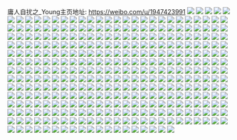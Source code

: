 庸人自扰之_Young主页地址: https://weibo.com/u/1947423991 
![](https://wx4.sinaimg.cn/mw2000/741354f7gy1h8qlg3y6ufj22c0340x6p.jpg) 
![](https://wx4.sinaimg.cn/mw2000/741354f7gy1h8ou4rars9j21o0280b29.jpg) 
![](https://wx4.sinaimg.cn/mw2000/741354f7gy1h8ou4p8y4sj21hc0u0qjy.jpg) 
![](https://wx4.sinaimg.cn/mw2000/741354f7gy1h8ou4jdupvj22591lxnpd.jpg) 
![](https://wx4.sinaimg.cn/mw2000/741354f7gy1h8ou4o40mhj22c03404qq.jpg) 
![](https://wx4.sinaimg.cn/mw2000/741354f7gy1h8hxys6p6sj20th0rhtef.jpg) 
![](https://wx4.sinaimg.cn/mw2000/741354f7gy1h8fc527tycj20rx12iafl.jpg) 
![](https://wx4.sinaimg.cn/mw2000/741354f7gy1h8alre0ujzj21400u0gr1.jpg) 
![](https://wx4.sinaimg.cn/mw2000/741354f7gy1h82ag1whaqj21hc0u0k4s.jpg) 
![](https://wx4.sinaimg.cn/mw2000/741354f7gy1h82ag2atynj20u014043e.jpg) 
![](https://wx4.sinaimg.cn/mw2000/741354f7gy1h82ag19ujnj20u00zw42y.jpg) 
![](https://wx4.sinaimg.cn/mw2000/741354f7gy1h82ag35s84j20u01hc7gm.jpg) 
![](https://wx4.sinaimg.cn/mw2000/741354f7gy1h7zapwazlfj20db0dbq3n.jpg) 
![](https://wx4.sinaimg.cn/mw2000/741354f7gy1h7vr7cqzr2j21hc0u046z.jpg) 
![](https://wx4.sinaimg.cn/mw2000/741354f7gy1h7lfiq1yedj20u01hc11y.jpg) 
![](https://wx4.sinaimg.cn/mw2000/741354f7gy1h7fp4h7oukj20ok0nttby.jpg) 
![](https://wx4.sinaimg.cn/mw2000/741354f7gy1h6wmy0u4noj21400u00zd.jpg) 
![](https://wx4.sinaimg.cn/mw2000/741354f7gy1h6wmy1hcndj21400u0tdo.jpg) 
![](https://wx4.sinaimg.cn/mw2000/741354f7gy1h6wmy6qmegj211h0su43s.jpg) 
![](https://wx4.sinaimg.cn/mw2000/741354f7gy1h6wmz37alnj20jv0raabo.jpg) 
![](https://wx4.sinaimg.cn/mw2000/741354f7gy1h6senx8i2rj20u01syjx4.jpg) 
![](https://wx4.sinaimg.cn/mw2000/741354f7gy1h6seo1m0f8j20u01sy0yk.jpg) 
![](https://wx4.sinaimg.cn/mw2000/741354f7gy1h6seo6usu6j20u01sywk2.jpg) 
![](https://wx4.sinaimg.cn/mw2000/741354f7gy1h6seo7sjlgj20u00yk787.jpg) 
![](https://wx4.sinaimg.cn/mw2000/741354f7gy1h6sensky6nj20u00v977x.jpg) 
![](https://wx4.sinaimg.cn/mw2000/741354f7gy1h6seo91c6pj21400u07bh.jpg) 
![](https://wx4.sinaimg.cn/mw2000/741354f7gy1h6j88cnoiyj20u0160k93.jpg) 
![](https://wx4.sinaimg.cn/mw2000/741354f7gy1h6j88mh7abj20u014075p.jpg) 
![](https://wx4.sinaimg.cn/mw2000/741354f7gy1h6ay1kl7ydj21hc0u0gss.jpg) 
![](https://wx4.sinaimg.cn/mw2000/741354f7gy1h6ay3i8hb4j21200r2dmk.jpg) 
![](https://wx4.sinaimg.cn/mw2000/741354f7gy1h6ay5g4tlfj20zw0n2wgl.jpg) 
![](https://wx4.sinaimg.cn/mw2000/741354f7gy1h640397swoj21420u0jzn.jpg) 
![](https://wx4.sinaimg.cn/mw2000/741354f7gy1h6403bgbwmj21400u0n34.jpg) 
![](https://wx4.sinaimg.cn/mw2000/741354f7gy1h64037xyn8j20k00shq44.jpg) 
![](https://wx4.sinaimg.cn/mw2000/741354f7gy1h6403cayqfj21hc0u044s.jpg) 
![](https://wx4.sinaimg.cn/mw2000/741354f7gy1h6403akaz7j21hc0u0drl.jpg) 
![](https://wx4.sinaimg.cn/mw2000/741354f7gy1h6403y9xzkj21eb0sbgst.jpg) 
![](https://wx4.sinaimg.cn/mw2000/741354f7gy1h5utrjwj3wj20mh0mhgm7.jpg) 
![](https://wx4.sinaimg.cn/mw2000/741354f7gy1h5uttsgkswj20u00u0jtl.jpg) 
![](https://wx4.sinaimg.cn/mw2000/741354f7gy1h5utrmx907j21dq0rztc9.jpg) 
![](https://wx4.sinaimg.cn/mw2000/741354f7gy1h5utssso6nj20tz0tz0ta.jpg) 
![](https://wx4.sinaimg.cn/mw2000/741354f7gy1h5utsgx7oij20tz0tz46p.jpg) 
![](https://wx4.sinaimg.cn/mw2000/741354f7gy1h5utu9wkywj20tz0tzndf.jpg) 
![](https://wx4.sinaimg.cn/mw2000/741354f7gy1h5uts92bnpj20tz0tzgpk.jpg) 
![](https://wx4.sinaimg.cn/mw2000/741354f7gy1h5uttqo0cyj20tz0tz495.jpg) 
![](https://wx4.sinaimg.cn/mw2000/741354f7gy1h5uttu7k34j20tz0tz12b.jpg) 
![](https://wx4.sinaimg.cn/mw2000/741354f7gy1h5msf733y6j21400u0jwu.jpg) 
![](https://wx4.sinaimg.cn/mw2000/741354f7gy1h5msfrjxl2j20wi0oo771.jpg) 
![](https://wx4.sinaimg.cn/mw2000/741354f7gy1h55gkxqwt2j20kr0krgp1.jpg) 
![](https://wx4.sinaimg.cn/mw2000/741354f7gy1h55gl304fdj20u0140tfe.jpg) 
![](https://wx4.sinaimg.cn/mw2000/741354f7gy1h55gl3leqdj21400u0n1j.jpg) 
![](https://wx4.sinaimg.cn/mw2000/741354f7gy1h52m8kdddhj20u01hcjyz.jpg) 
![](https://wx4.sinaimg.cn/mw2000/741354f7gy1h4i8fv140jj23402c0hdu.jpg) 
![](https://wx4.sinaimg.cn/mw2000/741354f7gy1h4i8ftlxfkj22p01sob2a.jpg) 
![](https://wx4.sinaimg.cn/mw2000/741354f7gy1h4a1141seyj20u01g6adp.jpg) 
![](https://wx4.sinaimg.cn/mw2000/741354f7gy1h47fj2mwxvj20qo0nkaci.jpg) 
![](https://wx4.sinaimg.cn/mw2000/741354f7gy1h3tygtl2zrj22c03401l2.jpg) 
![](https://wx4.sinaimg.cn/mw2000/741354f7gy1h3tyj4cy0pj211x0sb19w.jpg) 
![](https://wx4.sinaimg.cn/mw2000/741354f7gy1h3tygw72bej20tm13iaij.jpg) 
![](https://wx4.sinaimg.cn/mw2000/741354f7gy1h3tygi2vnij217k0tzwr7.jpg) 
![](https://wx4.sinaimg.cn/mw2000/741354f7gy1h3odyx9795j20u0140wj9.jpg) 
![](https://wx4.sinaimg.cn/mw2000/741354f7gy1h3odyy535kj20tz13z7b5.jpg) 
![](https://wx4.sinaimg.cn/mw2000/741354f7gy1h3m2kpy3hcj20u01syte0.jpg) 
![](https://wx4.sinaimg.cn/mw2000/741354f7gy1h3m2kqid4lj20u0140tfp.jpg) 
![](https://wx4.sinaimg.cn/mw2000/741354f7gy1h3m2knjc5ej21400u0qa1.jpg) 
![](https://wx4.sinaimg.cn/mw2000/741354f7gy1h3dyxdwap4j20wi0rcmyw.jpg) 
![](https://wx4.sinaimg.cn/mw2000/741354f7gy1h3dyxi6q4pj20k00zkacd.jpg) 
![](https://wx4.sinaimg.cn/mw2000/741354f7gy1h3dyxdbaytj20s91e8dma.jpg) 
![](https://wx4.sinaimg.cn/mw2000/741354f7gy1h3dyyl7a2ej20u00u0dlr.jpg) 
![](https://wx4.sinaimg.cn/mw2000/741354f7gy1h3dyxrunkdj20u00u0gru.jpg) 
![](https://wx4.sinaimg.cn/mw2000/741354f7gy1h3dyy94o8cj20tz0tz442.jpg) 
![](https://wx4.sinaimg.cn/mw2000/741354f7gy1h35dl3roh1j20s11dt444.jpg) 
![](https://wx4.sinaimg.cn/mw2000/741354f7gy1h35dl4jgkgj21400u0wnn.jpg) 
![](https://wx4.sinaimg.cn/mw2000/741354f7gy1h35dl5pbv8j20u01syn22.jpg) 
![](https://wx4.sinaimg.cn/mw2000/741354f7ly1h28a3yro7bj20wi1newvg.jpg) 
![](https://wx4.sinaimg.cn/mw2000/741354f7ly1h28a3zdx78j215x0so7ct.jpg) 
![](https://wx4.sinaimg.cn/mw2000/741354f7gy1h279c2aog6j20u0140gso.jpg) 
![](https://wx4.sinaimg.cn/mw2000/741354f7gy1h279c3t5wej21400u0n3m.jpg) 
![](https://wx4.sinaimg.cn/mw2000/741354f7gy1h279c36mhpj21hc0u0als.jpg) 
![](https://wx4.sinaimg.cn/mw2000/741354f7gy1h279bphgilj20u00u0tgh.jpg) 
![](https://wx4.sinaimg.cn/mw2000/741354f7gy1h279c4g57qj20u0140n3t.jpg) 
![](https://wx4.sinaimg.cn/mw2000/741354f7gy1h279c1gei2j20u01sy112.jpg) 
![](https://wx4.sinaimg.cn/mw2000/741354f7ly1h1yio47jsrj20rs316qb0.jpg) 
![](https://wx4.sinaimg.cn/mw2000/741354f7gy1h0wrg6iya9j20rx1es47t.jpg) 
![](https://wx4.sinaimg.cn/mw2000/741354f7gy1h0um0wpsixj21hc0u0dlm.jpg) 
![](https://wx4.sinaimg.cn/mw2000/741354f7gy1h0um19u7wdj20mi0u0jux.jpg) 
![](https://wx4.sinaimg.cn/mw2000/741354f7gy1h0um2gwsd3j21hc0u0k02.jpg) 
![](https://wx4.sinaimg.cn/mw2000/741354f7gy1h0phci9bizj20rs0xz7cy.jpg) 
![](https://wx4.sinaimg.cn/mw2000/741354f7gy1h0leg1o0xrj20nd15jtdx.jpg) 
![](https://wx4.sinaimg.cn/mw2000/741354f7gy1h0legtphfgj20u01hcahk.jpg) 
![](https://wx4.sinaimg.cn/mw2000/741354f7ly1h0bvmwzry3j20u012qaei.jpg) 
![](https://wx4.sinaimg.cn/mw2000/741354f7gy1gzu2n9rmcdj21910u0akq.jpg) 
![](https://wx4.sinaimg.cn/mw2000/741354f7gy1gzu2nb5eoaj21910u015w.jpg) 
![](https://wx4.sinaimg.cn/mw2000/741354f7gy1gzs82y8yw0j20u00u040l.jpg) 
![](https://wx4.sinaimg.cn/mw2000/741354f7gy1gzhkc54bo0j20ln340kb6.jpg) 
![](https://wx4.sinaimg.cn/mw2000/741354f7gy1gy4t2i37olj20u01hc7cn.jpg) 
![](https://wx4.sinaimg.cn/mw2000/741354f7gy1gy4t37n05zj20k00zkjug.jpg) 
![](https://wx4.sinaimg.cn/mw2000/741354f7gy1gy1m2bnjc1j20jg0jgtbg.jpg) 
![](https://wx4.sinaimg.cn/mw2000/741354f7gy1gx5p9hgi8nj20mi0u0432.jpg) 
![](https://wx4.sinaimg.cn/mw2000/741354f7gy1gx3h2uwynzj20u00gudhx.jpg) 
![](https://wx4.sinaimg.cn/mw2000/741354f7gy1gx3h2vms9zj21400u0n3x.jpg) 
![](https://wx4.sinaimg.cn/mw2000/741354f7gy1gwwlcgkzyaj219p1dw472.jpg) 
![](https://wx4.sinaimg.cn/mw2000/741354f7ly1gwmvkuyfq5j20u01hck2y.jpg) 
![](https://wx4.sinaimg.cn/mw2000/741354f7gy1gwikuexrtzj20u01glaft.jpg) 
![](https://wx4.sinaimg.cn/mw2000/741354f7gy1gwheenohbtj21sy0u0wpn.jpg) 
![](https://wx4.sinaimg.cn/mw2000/741354f7gy1gwdyow8gucj20hk07mdgw.jpg) 
![](https://wx4.sinaimg.cn/mw2000/741354f7gy1gwdyp0t9mxj20k00zkgqg.jpg) 
![](https://wx4.sinaimg.cn/mw2000/741354f7gy1gw04hc4ee9j20v91vo11m.jpg) 
![](https://wx4.sinaimg.cn/mw2000/741354f7gy1gvrw1o0ahrj21400u07cp.jpg) 
![](https://wx4.sinaimg.cn/mw2000/741354f7gy1gvrw1omy2uj21400u010o.jpg) 
![](https://wx4.sinaimg.cn/mw2000/741354f7gy1gvrw2vbzcwj20u0140dn9.jpg) 
![](https://wx4.sinaimg.cn/mw2000/741354f7gy1gvrw2uzefbj20u0140guv.jpg) 
![](https://wx4.sinaimg.cn/mw2000/0027NbWngy1gvm6j8a3duj60u00jx0u202.jpg) 
![](https://wx4.sinaimg.cn/mw2000/0027NbWngy1gvg7fovfvyj61400u0tic02.jpg) 
![](https://wx4.sinaimg.cn/mw2000/0027NbWngy1gv78gzjc37j60u0140q9402.jpg) 
![](https://wx4.sinaimg.cn/mw2000/0027NbWngy1gv78gwkmzej60u0140gul02.jpg) 
![](https://wx4.sinaimg.cn/mw2000/0027NbWngy1gv78fgx4fhj61410u0tgh02.jpg) 
![](https://wx4.sinaimg.cn/mw2000/0027NbWngy1gv78gxxwuzj61400u0tdo02.jpg) 
![](https://wx4.sinaimg.cn/mw2000/0027NbWngy1gv08nyiprlj60u0140tey02.jpg) 
![](https://wx4.sinaimg.cn/mw2000/0027NbWngy1gv08pcw93gj60ut0u0wjr02.jpg) 
![](https://wx4.sinaimg.cn/mw2000/0027NbWngy1gv08ciwbqij60u014012i02.jpg) 
![](https://wx4.sinaimg.cn/mw2000/0027NbWngy1gv08pt3eagj60u014048902.jpg) 
![](https://wx4.sinaimg.cn/mw2000/0027NbWngy1gv08q29x6oj60u0140q6t02.jpg) 
![](https://wx4.sinaimg.cn/mw2000/0027NbWngy1gv08cg3we5j60oi0wp77a02.jpg) 
![](https://wx4.sinaimg.cn/mw2000/0027NbWngy1guvjniv40gj60uq0u0djt02.jpg) 
![](https://wx4.sinaimg.cn/mw2000/0027NbWngy1gus3aqgpkmj60pb191th002.jpg) 
![](https://wx4.sinaimg.cn/mw2000/0027NbWngy1guho4o83j9j60tt0rxn0x02.jpg) 
![](https://wx4.sinaimg.cn/mw2000/0027NbWngy1guedglxrrtj60u01syn2r02.jpg) 
![](https://wx4.sinaimg.cn/mw2000/0027NbWngy1gu8xraz1o7j60li133wfx02.jpg) 
![](https://wx4.sinaimg.cn/mw2000/741354f7gy1gu7bz64wdxj20u0190gsg.jpg) 
![](https://wx4.sinaimg.cn/mw2000/741354f7gy1gu4yhidqbfj20lf1zbn0o.jpg) 
![](https://wx4.sinaimg.cn/mw2000/741354f7gy1gtz10v4hiyj20u013zais.jpg) 
![](https://wx4.sinaimg.cn/mw2000/741354f7gy1gttg2e0zbqj21hc0u0apr.jpg) 
![](https://wx4.sinaimg.cn/mw2000/741354f7gy1gttg32ishqj21hc0u0dvv.jpg) 
![](https://wx4.sinaimg.cn/mw2000/741354f7gy1gtabckna3oj21400u0jz1.jpg) 
![](https://wx4.sinaimg.cn/mw2000/741354f7gy1gt8i8000i7j20l90bn3ym.jpg) 
![](https://wx4.sinaimg.cn/mw2000/741354f7gy1gt8i9bjartj20tz0tzq7g.jpg) 
![](https://wx4.sinaimg.cn/mw2000/741354f7gy1gt8i99wzdqj20tz0tztcx.jpg) 
![](https://wx4.sinaimg.cn/mw2000/741354f7gy1gsp34zyvxyj20la1jpdi1.jpg) 
![](https://wx4.sinaimg.cn/mw2000/741354f7gy1gsjtjhrjoij20kt1i6tc6.jpg) 
![](https://wx4.sinaimg.cn/mw2000/741354f7gy1gsjtl21nl2j20jl2gnwi9.jpg) 
![](https://wx4.sinaimg.cn/mw2000/741354f7gy1gsfoeatx0mj21400u0q97.jpg) 
![](https://wx4.sinaimg.cn/mw2000/741354f7gy1gsfoeboovij211m0u0q6q.jpg) 
![](https://wx4.sinaimg.cn/mw2000/0027NbWngy1gscz6xjzcxj60u0140k1i02.jpg) 
![](https://wx4.sinaimg.cn/mw2000/741354f7gy1gry4a7x3aqj21qv340x6q.jpg) 
![](https://wx4.sinaimg.cn/mw2000/741354f7gy1gry4a0i83pj21qv340u0x.jpg) 
![](https://wx4.sinaimg.cn/mw2000/741354f7gy1gry4a3x39qj22c03404qr.jpg) 
![](https://wx4.sinaimg.cn/mw2000/741354f7gy1gry4a4s15ij21400u043f.jpg) 
![](https://wx4.sinaimg.cn/mw2000/741354f7gy1grnh39olxej20ku0ran2o.jpg) 
![](https://wx4.sinaimg.cn/mw2000/741354f7gy1grdl3le5mgj21o01vix6p.jpg) 
![](https://wx4.sinaimg.cn/mw2000/741354f7gy1gqyb7nqjf9j21120kuhdu.jpg) 
![](https://wx4.sinaimg.cn/mw2000/741354f7gy1gqpabz369rj22c0340e50.jpg) 
![](https://wx4.sinaimg.cn/mw2000/741354f7gy1gqeb4n5bx0j20j61argtf.jpg) 
![](https://wx4.sinaimg.cn/mw2000/741354f7gy1gq8ixcuokjj20mi0u0e1z.jpg) 
![](https://wx4.sinaimg.cn/mw2000/741354f7gy1gq8ix8heaxj20u0140dls.jpg) 
![](https://wx4.sinaimg.cn/mw2000/741354f7gy1gpkepld0kbj20nj15tgz6.jpg) 
![](https://wx4.sinaimg.cn/mw2000/741354f7gy1gpet4w9f40j22c0340npd.jpg) 
![](https://wx4.sinaimg.cn/mw2000/741354f7gy1gpet4z3wz0j221m2ybe84.jpg) 
![](https://wx4.sinaimg.cn/mw2000/741354f7gy1gpae5o75k9j20tz1c8ki3.jpg) 
![](https://wx4.sinaimg.cn/mw2000/741354f7gy1glmjwaosiij20u01hc4ax.jpg) 
![](https://wx4.sinaimg.cn/mw2000/741354f7gy1glmjwa7wpij20i20w5tf7.jpg) 
![](https://wx4.sinaimg.cn/mw2000/741354f7gy1glj7xh7o2tj21400u0q79.jpg) 
![](https://wx4.sinaimg.cn/mw2000/741354f7gy1glj7wc79ifj21400u07ev.jpg) 
![](https://wx4.sinaimg.cn/mw2000/741354f7gy1glj7xgeseyj21400u0n48.jpg) 
![](https://wx4.sinaimg.cn/mw2000/741354f7gy1glj7xhu51uj20u0140dpk.jpg) 
![](https://wx4.sinaimg.cn/mw2000/741354f7gy1glhn0iwl9hj213u0tudra.jpg) 
![](https://wx4.sinaimg.cn/mw2000/741354f7gy1glhn1pxg0nj21400u0n4w.jpg) 
![](https://wx4.sinaimg.cn/mw2000/741354f7gy1gl197rppl8j20n40n440d.jpg) 
![](https://wx4.sinaimg.cn/mw2000/741354f7gy1gk9xum565cj22c03404qp.jpg) 
![](https://wx4.sinaimg.cn/mw2000/741354f7gy1gk9xukt8ilj20p00p0tbs.jpg) 
![](https://wx4.sinaimg.cn/mw2000/741354f7gy1gjw8x9nbm6j20u01e6gxn.jpg) 
![](https://wx4.sinaimg.cn/mw2000/741354f7gy1gjw8xarctpj21400u0guo.jpg) 
![](https://wx4.sinaimg.cn/mw2000/741354f7gy1gjkmlib3m7j21400u0all.jpg) 
![](https://wx4.sinaimg.cn/mw2000/741354f7gy1gjkmlit1mzj20u0140wkf.jpg) 
![](https://wx4.sinaimg.cn/mw2000/741354f7gy1gispdhktf3j21b90qlk1i.jpg) 
![](https://wx4.sinaimg.cn/mw2000/741354f7gy1gh2abmzoa4j22801o0e81.jpg) 
![](https://wx4.sinaimg.cn/mw2000/741354f7gy1gh2abkge1nj22801o0u0x.jpg) 
![](https://wx4.sinaimg.cn/mw2000/741354f7gy1gh2abl6coxj22801o01kx.jpg) 
![](https://wx4.sinaimg.cn/mw2000/741354f7gy1gh2abo4l9qj22801o0hdu.jpg) 
![](https://wx4.sinaimg.cn/mw2000/741354f7gy1gh2actx806j21o0280u0x.jpg) 
![](https://wx4.sinaimg.cn/mw2000/741354f7gy1gh2aez2ao1j20u0140e81.jpg) 
![](https://wx4.sinaimg.cn/mw2000/741354f7gy1ggx6ekp7hej218x0p947t.jpg) 
![](https://wx4.sinaimg.cn/mw2000/741354f7gy1gguf6szbkfj20u00u01kx.jpg) 
![](https://wx4.sinaimg.cn/mw2000/741354f7gy1ggn90us1yzj20u013y4qp.jpg) 
![](https://wx4.sinaimg.cn/mw2000/741354f7gy1gg8fyw24ksj20u0140b29.jpg) 
![](https://wx4.sinaimg.cn/mw2000/741354f7gy1gg2q2vl3kgj23402c0e33.jpg) 
![](https://wx4.sinaimg.cn/mw2000/741354f7gy1gfzzi44li7j20u0140q3h.jpg) 
![](https://wx4.sinaimg.cn/mw2000/741354f7gy1gfzzi5il5gj23402c0121.jpg) 
![](https://wx4.sinaimg.cn/mw2000/741354f7gy1gf4y109nyij20ku112tcy.jpg) 
![](https://wx4.sinaimg.cn/mw2000/741354f7gy1gf4y33xfvdj20ku1120x7.jpg) 
![](https://wx4.sinaimg.cn/mw2000/741354f7gy1gesezwjalbj20ku1120xy.jpg) 
![](https://wx4.sinaimg.cn/mw2000/741354f7gy1gesf1bswbcj20ku1120xc.jpg) 
![](https://wx4.sinaimg.cn/mw2000/741354f7gy1geqp371purj20ku0rsjvc.jpg) 
![](https://wx4.sinaimg.cn/mw2000/741354f7gy1geqp5j6q6jj20se0sejuq.jpg) 
![](https://wx4.sinaimg.cn/mw2000/741354f7gy1gemgddtcwgj20ls0lsdhw.jpg) 
![](https://wx4.sinaimg.cn/mw2000/741354f7gy1ge4o9ig2e1j22c0340u0x.jpg) 
![](https://wx4.sinaimg.cn/mw2000/741354f7gy1ge4o9q85nmj22c0340kjl.jpg) 
![](https://wx4.sinaimg.cn/mw2000/741354f7gy1gd5bnmjv0aj20k00zk7b4.jpg) 
![](https://wx4.sinaimg.cn/mw2000/741354f7gy1gd5bnpnyqgj20u013yapj.jpg) 
![](https://wx4.sinaimg.cn/mw2000/741354f7gy1gcw2z0pstqj20u00u0n2q.jpg) 
![](https://wx4.sinaimg.cn/mw2000/741354f7gy1gcpee6ojgyj20u01hcq6e.jpg) 
![](https://wx4.sinaimg.cn/mw2000/741354f7gy1gbv5c89f7rj20i00mljt2.jpg) 
![](https://wx4.sinaimg.cn/mw2000/741354f7gy1gbv5cz5azsj20u01hcgo4.jpg) 
![](https://wx4.sinaimg.cn/mw2000/741354f7gy1gbt3eozkb5j219z0putil.jpg) 
![](https://wx4.sinaimg.cn/mw2000/741354f7gy1gbt3epzrgjj20rs3d5165.jpg) 
![](https://wx4.sinaimg.cn/mw2000/741354f7gy1gb6mpcb4fkj21400u0wnb.jpg) 
![](https://wx4.sinaimg.cn/mw2000/741354f7ly1gb00g6vqkxj20u01qi7wk.jpg) 
![](https://wx4.sinaimg.cn/mw2000/741354f7gy1gaf4h9jzsej217m0r8gx5.jpg) 
![](https://wx4.sinaimg.cn/mw2000/741354f7gy1gaf4gt6d3zj20u0140k8m.jpg) 
![](https://wx4.sinaimg.cn/mw2000/741354f7gy1gaf4guetl0j20u01414i1.jpg) 
![](https://wx4.sinaimg.cn/mw2000/741354f7gy1gaf4gvm18bj20u0140kap.jpg) 
![](https://wx4.sinaimg.cn/mw2000/741354f7gy1gadulb5xfmj21400u0qd5.jpg) 
![](https://wx4.sinaimg.cn/mw2000/741354f7gy1gadukn9uclj21400u0177.jpg) 
![](https://wx4.sinaimg.cn/mw2000/741354f7gy1gadukr9mvzj20u01407ly.jpg) 
![](https://wx4.sinaimg.cn/mw2000/741354f7gy1gadukxexooj20u0140x3f.jpg) 
![](https://wx4.sinaimg.cn/mw2000/741354f7gy1gadule6ar0j20u0112dp5.jpg) 
![](https://wx4.sinaimg.cn/mw2000/741354f7gy1gadul318t4j20u0140av9.jpg) 
![](https://wx4.sinaimg.cn/mw2000/741354f7gy1gadul8jmqnj21410u01ec.jpg) 
![](https://wx4.sinaimg.cn/mw2000/741354f7gy1gadulhb1wuj20u01407pz.jpg) 
![](https://wx4.sinaimg.cn/mw2000/741354f7gy1gadulk7amij20u01407qc.jpg) 
![](https://wx4.sinaimg.cn/mw2000/741354f7ly1g9pg1dsmabj20u013ygsx.jpg) 
![](https://wx4.sinaimg.cn/mw2000/741354f7ly1g9o3vqkdicj21120kuaew.jpg) 
![](https://wx4.sinaimg.cn/mw2000/741354f7ly1g9o3vrf7l9j21120ku0xi.jpg) 
![](https://wx4.sinaimg.cn/mw2000/741354f7ly1g9najzo9v4j20u0140qbq.jpg) 
![](https://wx4.sinaimg.cn/mw2000/741354f7ly1g9nai6qo00j20u0140475.jpg) 
![](https://wx4.sinaimg.cn/mw2000/741354f7ly1g9m10iih84j20u00u07ek.jpg) 
![](https://wx4.sinaimg.cn/mw2000/741354f7ly1g9e8n0lohij20u013yn5r.jpg) 
![](https://wx4.sinaimg.cn/mw2000/741354f7ly1g94vt8nevnj20u01407h4.jpg) 
![](https://wx4.sinaimg.cn/mw2000/741354f7gy1g8jz583h50j21400u0wp3.jpg) 
![](https://wx4.sinaimg.cn/mw2000/741354f7gy1g8jz5jean5j21120kux6r.jpg) 
![](https://wx4.sinaimg.cn/mw2000/741354f7gy1g8jz7oiinuj21400u0gtz.jpg) 
![](https://wx4.sinaimg.cn/mw2000/741354f7gy1g8jz55xnj3j20u00k0n1d.jpg) 
![](https://wx4.sinaimg.cn/mw2000/741354f7gy1g8jz9vgcc1j21400u0gxu.jpg) 
![](https://wx4.sinaimg.cn/mw2000/741354f7gy1g8jz5lk21cj21400u07dm.jpg) 
![](https://wx4.sinaimg.cn/mw2000/741354f7gy1g8ipjwpk96j20u0140k37.jpg) 
![](https://wx4.sinaimg.cn/mw2000/741354f7gy1g8ad68f48sj20u00u0u0i.jpg) 
![](https://wx4.sinaimg.cn/mw2000/741354f7gy1g87fqvxsryj20ku0kudhu.jpg) 
![](https://wx4.sinaimg.cn/mw2000/741354f7gy1g87fqvjuamj20ku0kudih.jpg) 
![](https://wx4.sinaimg.cn/mw2000/741354f7gy1g8409t0wnyj22c0340e82.jpg) 
![](https://wx4.sinaimg.cn/mw2000/741354f7gy1g8409vn6h4j22c0340e84.jpg) 
![](https://wx4.sinaimg.cn/mw2000/741354f7gy1g8409yw8tpj22c03407wk.jpg) 
![](https://wx4.sinaimg.cn/mw2000/741354f7gy1g8409rjyf2j23402c0e84.jpg) 
![](https://wx4.sinaimg.cn/mw2000/741354f7gy1g7zvptcphxj22dy1sinpd.jpg) 
![](https://wx4.sinaimg.cn/mw2000/741354f7gy1g7zvps6p7sj20g10c1die.jpg) 
![](https://wx4.sinaimg.cn/mw2000/741354f7gy1g7zvpv2mcrj21wl1fg4qq.jpg) 
![](https://wx4.sinaimg.cn/mw2000/741354f7gy1g7zvpwao2yj23342bckjm.jpg) 
![](https://wx4.sinaimg.cn/mw2000/741354f7gy1g7wipifbawj21400u0tle.jpg) 
![](https://wx4.sinaimg.cn/mw2000/741354f7gy1g7wintlvsaj20u014047o.jpg) 
![](https://wx4.sinaimg.cn/mw2000/741354f7gy1g7wiv39lj5j20u014049d.jpg) 
![](https://wx4.sinaimg.cn/mw2000/741354f7gy1g7wins9w21j20u0140n4t.jpg) 
![](https://wx4.sinaimg.cn/mw2000/741354f7gy1g7vmez10ovj21o0280u0x.jpg) 
![](https://wx4.sinaimg.cn/mw2000/741354f7gy1g7vmew10wqj22po217u0x.jpg) 
![](https://wx4.sinaimg.cn/mw2000/741354f7gy1g7krn09ymcj20k00zkdjf.jpg) 
![](https://wx4.sinaimg.cn/mw2000/741354f7ly1g74reh7qa9j20ty0wsdl1.jpg) 
![](https://wx4.sinaimg.cn/mw2000/741354f7ly1g742f239cbj20m10upgr2.jpg) 
![](https://wx4.sinaimg.cn/mw2000/741354f7gy1g6yapm5zy4j20u00u0q9l.jpg) 
![](https://wx4.sinaimg.cn/mw2000/741354f7gy1g6yaps6dohj20u00u0n5r.jpg) 
![](https://wx4.sinaimg.cn/mw2000/741354f7gy1g6r8i1h7jbj21400u0wnf.jpg) 
![](https://wx4.sinaimg.cn/mw2000/741354f7gy1g6q4hiqmhhj20u0140jyi.jpg) 
![](https://wx4.sinaimg.cn/mw2000/741354f7gy1g6q4hkxjfxj20u014045x.jpg) 
![](https://wx4.sinaimg.cn/mw2000/741354f7gy1g6q4hjooypj20u0140jzk.jpg) 
![](https://wx4.sinaimg.cn/mw2000/741354f7gy1g6q4hgr8iwj20u0140tgv.jpg) 
![](https://wx4.sinaimg.cn/mw2000/741354f7gy1g6p2nzaz0kj20u0140aio.jpg) 
![](https://wx4.sinaimg.cn/mw2000/741354f7gy1g6kbbpdvjuj20ku0piq6h.jpg) 
![](https://wx4.sinaimg.cn/mw2000/741354f7gy1g5tryniwrfj20u0140q9x.jpg) 
![](https://wx4.sinaimg.cn/mw2000/741354f7gy1g5trkee2efj20u014010r.jpg) 
![](https://wx4.sinaimg.cn/mw2000/741354f7gy1g5tryr29d7j20u0140q9y.jpg) 
![](https://wx4.sinaimg.cn/mw2000/741354f7gy1g5trysvrdyj20u0140gs9.jpg) 
![](https://wx4.sinaimg.cn/mw2000/741354f7gy1g5tl5nc0iuj21400u0wu4.jpg) 
![](https://wx4.sinaimg.cn/mw2000/741354f7gy1g5tl5mcm0kj21400u0aoa.jpg) 
![](https://wx4.sinaimg.cn/mw2000/741354f7gy1g5tl5nx6waj21400u0wq9.jpg) 
![](https://wx4.sinaimg.cn/mw2000/741354f7gy1g5tl5ow6oaj21400u0dss.jpg) 
![](https://wx4.sinaimg.cn/mw2000/741354f7ly1g5pywarvjmj20ku0hy75k.jpg) 
![](https://wx4.sinaimg.cn/mw2000/741354f7gy1g5mipjfmlqj20ho0rpdhi.jpg) 
![](https://wx4.sinaimg.cn/mw2000/741354f7gy1g5mips62loj20zk0k0n2s.jpg) 
![](https://wx4.sinaimg.cn/mw2000/741354f7gy1g5555bvwr5j21hc0u0dw3.jpg) 
![](https://wx4.sinaimg.cn/mw2000/741354f7gy1g5555ceit6j20u00xmagq.jpg) 
![](https://wx4.sinaimg.cn/mw2000/741354f7gy1g5555cuqrej20ru114n3d.jpg) 
![](https://wx4.sinaimg.cn/mw2000/741354f7gy1g5555dp2cpj20m80go0xo.jpg) 
![](https://wx4.sinaimg.cn/mw2000/741354f7gy1g5555e9dvmj21hc0u0qeu.jpg) 
![](https://wx4.sinaimg.cn/mw2000/741354f7gy1g5555der0qj20u0140493.jpg) 
![](https://wx4.sinaimg.cn/mw2000/741354f7gy1g51nrluygvj20u00xckjm.jpg) 
![](https://wx4.sinaimg.cn/mw2000/741354f7gy1g51ns31gipj20u0190u0y.jpg) 
![](https://wx4.sinaimg.cn/mw2000/741354f7ly1g2zxoq5iqej21400u00wu.jpg) 
![](https://wx4.sinaimg.cn/mw2000/741354f7ly1g0xrp1feg4j213y0u0gtz.jpg) 
![](https://wx4.sinaimg.cn/mw2000/741354f7gy1fzvfyqyb2hj20m80go416.jpg) 
![](https://wx4.sinaimg.cn/mw2000/741354f7gy1fzvfw11vmkj20e60amt9a.jpg) 
![](https://wx4.sinaimg.cn/mw2000/741354f7ly1fznd8i8s8yj20u00u010r.jpg) 
![](https://wx4.sinaimg.cn/mw2000/741354f7ly1fznd8ivqruj21400u0474.jpg) 
![](https://wx4.sinaimg.cn/mw2000/741354f7ly1fznd8jn4wej21400u0k0v.jpg) 
![](https://wx4.sinaimg.cn/mw2000/741354f7ly1fznd8hjjwhj20u01407aj.jpg) 
![](https://wx4.sinaimg.cn/mw2000/741354f7ly1fzhrdbe6syj20u0141n2o.jpg) 
![](https://wx4.sinaimg.cn/mw2000/741354f7ly1fzhrdstma8j20qo0zkthf.jpg) 
![](https://wx4.sinaimg.cn/mw2000/741354f7gy1fycidki9btj22c0340e88.jpg) 
![](https://wx4.sinaimg.cn/mw2000/741354f7gy1fyciefnu48j22c03407wq.jpg) 
![](https://wx4.sinaimg.cn/mw2000/741354f7gy1fycid7vdc9j21w02iohe0.jpg) 
![](https://wx4.sinaimg.cn/mw2000/741354f7gy1fycier0u7vj22c03401l5.jpg) 
![](https://wx4.sinaimg.cn/mw2000/741354f7gy1fycicvbh48j20l40l4tai.jpg) 
![](https://wx4.sinaimg.cn/mw2000/741354f7gy1fycif03mnij22io1xu7wn.jpg) 
![](https://wx4.sinaimg.cn/mw2000/741354f7gy1fyciin497jj23402c0kex.jpg) 
![](https://wx4.sinaimg.cn/mw2000/741354f7gy1fycij3umfkj23402c0qv5.jpg) 
![](https://wx4.sinaimg.cn/mw2000/741354f7gy1fycik1wf9rj21xo2j1npe.jpg) 
![](https://wx4.sinaimg.cn/mw2000/741354f7gy1fx1whlxyy9j20qo0k0gql.jpg) 
![](https://wx4.sinaimg.cn/mw2000/741354f7gy1fwyt4e1nk0j20ku3lo48l.jpg) 
![](https://wx4.sinaimg.cn/mw2000/741354f7gy1fwv5ckq86yj20qo0zk79j.jpg) 
![](https://wx4.sinaimg.cn/mw2000/741354f7gy1fwv5es7s0qj20cu09mjs0.jpg) 
![](https://wx4.sinaimg.cn/mw2000/741354f7gy1fw7t028jobj20ku112dip.jpg) 
![](https://wx4.sinaimg.cn/mw2000/741354f7gy1fvvcpukwjrj21gl1y41l2.jpg) 
![](https://wx4.sinaimg.cn/mw2000/741354f7gy1fvvcpec17lj21e81uyu11.jpg) 
![](https://wx4.sinaimg.cn/mw2000/741354f7gy1fv5hwwncu9j20k00k07eu.jpg) 
![](https://wx4.sinaimg.cn/mw2000/741354f7gy1fv5hx64h19j20f00f0q89.jpg) 
![](https://wx4.sinaimg.cn/mw2000/741354f7gy1fv5hxiggj2j20f00f0gr0.jpg) 
![](https://wx4.sinaimg.cn/mw2000/741354f7gy1fv0wtplli1j20u00u0e81.jpg) 
![](https://wx4.sinaimg.cn/mw2000/741354f7gy1fuzjghp31fj22c02c0kjl.jpg) 
![](https://wx4.sinaimg.cn/mw2000/741354f7gy1fuysdtq5p1j20qo0qo7wh.jpg) 
![](https://wx4.sinaimg.cn/mw2000/741354f7gy1fuxb19k3zij22c0340e83.jpg) 
![](https://wx4.sinaimg.cn/mw2000/741354f7gy1futafvhg8ij20qo0zk4qp.jpg) 
![](https://wx4.sinaimg.cn/mw2000/741354f7gy1fusxtqukqij20qo2yo4qp.jpg) 
![](https://wx4.sinaimg.cn/mw2000/741354f7gy1fuqxeki9tlj23402c0kjl.jpg) 
![](https://wx4.sinaimg.cn/mw2000/741354f7gy1fuqxegrb8fj23402c07wh.jpg) 
![](https://wx4.sinaimg.cn/mw2000/741354f7gy1fuqxen9c70j20qo4g0e81.jpg) 
![](https://wx4.sinaimg.cn/mw2000/741354f7gy1fupfdynmrij20qo0zkhdt.jpg) 
![](https://wx4.sinaimg.cn/mw2000/741354f7gy1fuonoxcsdoj23402c04oc.jpg) 
![](https://wx4.sinaimg.cn/mw2000/741354f7gy1fuonosn1jtj20qo2uf1cc.jpg) 
![](https://wx4.sinaimg.cn/mw2000/741354f7gy1fuontwvl5zj20qo21ctr3.jpg) 
![](https://wx4.sinaimg.cn/mw2000/741354f7gy1fuontv821ij21sg1sgnpf.jpg) 
![](https://wx4.sinaimg.cn/mw2000/741354f7gy1fuk0wx7koyj20qo0qongi.jpg) 
![](https://wx4.sinaimg.cn/mw2000/741354f7gy1fuk0wq5cgwj20cu09m756.jpg) 
![](https://wx4.sinaimg.cn/mw2000/741354f7gy1fujw12smd0j23402c01kx.jpg) 
![](https://wx4.sinaimg.cn/mw2000/741354f7gy1fujw1023qkj22c02c0qfl.jpg) 
![](https://wx4.sinaimg.cn/mw2000/741354f7gy1fujw14o8xrj20qo0qo4nd.jpg) 
![](https://wx4.sinaimg.cn/mw2000/741354f7gy1fuis2qtwd8j22c02c0kbw.jpg) 
![](https://wx4.sinaimg.cn/mw2000/741354f7gy1fuilrbirihj22c02c07jg.jpg) 
![](https://wx4.sinaimg.cn/mw2000/741354f7gy1fuidwl5bn3j20qo0qo4qp.jpg) 
![](https://wx4.sinaimg.cn/mw2000/741354f7gy1fuidwbne4sj22c02c0wwf.jpg) 
![](https://wx4.sinaimg.cn/mw2000/741354f7gy1fugh0hqls7j20qo0zk4qp.jpg) 
![](https://wx4.sinaimg.cn/mw2000/741354f7gy1fue6mt9hatj20qo0qoqn4.jpg) 
![](https://wx4.sinaimg.cn/mw2000/741354f7gy1fud3geo0tgj20oo0ooqh2.jpg) 
![](https://wx4.sinaimg.cn/mw2000/741354f7gy1fud3kchgpxj20qo0zk1kx.jpg) 
![](https://wx4.sinaimg.cn/mw2000/741354f7gy1fucum1nk3yj20qo0zkkip.jpg) 
![](https://wx4.sinaimg.cn/mw2000/741354f7gy1fuaq7suo6uj213r1h0hdt.jpg) 
![](https://wx4.sinaimg.cn/mw2000/741354f7gy1fuaqaoq9lsj20qo0zkty6.jpg) 
![](https://wx4.sinaimg.cn/mw2000/741354f7gy1fu78bgk8ddj22c02c0h96.jpg) 
![](https://wx4.sinaimg.cn/mw2000/741354f7gy1fu78bmyhryj22c03401g7.jpg) 
![](https://wx4.sinaimg.cn/mw2000/741354f7gy1fu78cejgquj22c03401kx.jpg) 
![](https://wx4.sinaimg.cn/mw2000/741354f7gy1fu78cnrki1j20qo0zk1kx.jpg) 
![](https://wx4.sinaimg.cn/mw2000/741354f7gy1fu5yphra4nj20zk0qok2t.jpg) 
![](https://wx4.sinaimg.cn/mw2000/741354f7gy1fu5ypmk1kpj21wg2j9nph.jpg) 
![](https://wx4.sinaimg.cn/mw2000/741354f7gy1fu5ypt96crj23402c0npj.jpg) 
